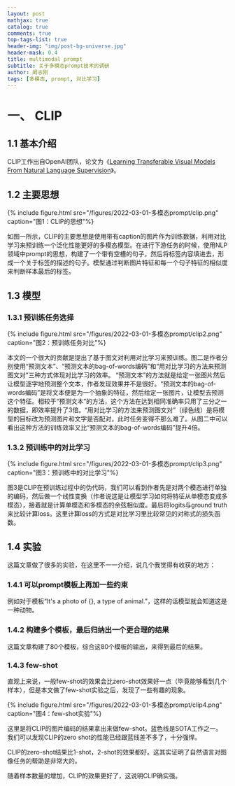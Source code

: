 ```yaml
---
layout: post
mathjax: true
catalog: true
comments: true
top-tags-list: true
header-img: "img/post-bg-universe.jpg"
header-mask: 0.4
title: multimodal prompt
subtitle: 关于多模态prompt技术的调研
author: 阚志刚
tags: [多模态, prompt, 对比学习]
---
```


# 一、 CLIP

## 1.1 基本介绍
CLIP工作出自OpenAI团队，论文为《[Learning Transferable Visual Models From Natural Language Supervision](https://arxiv.org/pdf/2103.00020.pdf)》。


## 1.2 主要思想
{% include figure.html src="/figures/2022-03-01-多模态prompt/clip.png" caption="图1：CLIP的思想"%}

如图一所示，CLIP的主要思想是使用带有caption的图片作为训练数据，利用对比学习来预训练一个泛化性能更好的多模态模型。在进行下游任务的时候，使用NLP领域中prompt的思想，构建了一个带有空槽的句子，然后将标签内容填进去，形成一个关于标签的描述的句子。模型通过判断图片特征和每一个句子特征的相似度来判断样本最后的标签。


## 1.3 模型

### 1.3.1 预训练任务选择
{% include figure.html src="/figures/2022-03-01-多模态prompt/clip2.png" caption="图2：预训练任务对比"%}

本文的一个很大的贡献是提出了基于图文对利用对比学习来预训练。图二是作者分别使用“预测文本”、“预测文本的bag-of-words编码”和“用对比学习的方法来预测图文对”三种方式体现对比学习的效率。
“预测文本”的方法就是给定一张图片然后让模型逐字地预测整个文本，作者发现效果并不是很好。“预测文本的bag-of-words编码”是将文本便是为一个抽象的特征，然后给定一张图片，让模型去预测这个特征。相较于“预测文本”的方法，这个方法在达到相同准确率只用了三分之一的数据，即效率提升了3倍。“用对比学习的方法来预测图文对”（绿色线）是将模型的目标改为预测图片和文字是否配对，此时任务变得不那么难了。从图二中可以看出这种方法的训练效率又比“预测文本的bag-of-words编码”提升4倍。


### 1.3.2 预训练中的对比学习

{% include figure.html src="/figures/2022-03-01-多模态prompt/clip3.png" caption="图3：预训练中的对比学习"%}

图3是CLIP在预训练过程中的伪代码，我们可以看到作者先是对两个模态进行单独的编码，然后做一个线性变换（作者说这是让模型学习如何将特征从单模态变成多模态），接着就是计算单模态和多模态的余弦相似度。最后将logits与ground truth来比较计算loss。这里计算loss的方式是对比学习里比较常见的对称式的损失函数。

## 1.4 实验
这篇文章做了很多的实验，在这里不一一介绍，说几个我觉得有收获的地方：

### 1.4.1 可以prompt模板上再加一些约束

例如对于模板“It's a photo of {}, a type of animal.”，这样的话模型就会知道这是一种动物。

### 1.4.2 构建多个模板，最后归纳出一个更合理的结果

这篇文章构建了80个模板，综合这80个模板的输出，来得到最后的结果。

### 1.4.3 few-shot

直观上来说，一般few-shot的效果会比zero-shot效果好一点（毕竟能够看到几个样本），但是本文做了few-shot实验之后，发现了一些有趣的现象。

{% include figure.html src="/figures/2022-03-01-多模态prompt/clip4.png" caption="图4：few-shot实验"%}

这里是将CLIP的图片编码的结果拿出来做few-shot。蓝色线是SOTA工作之一。我们可以发现CLIP的zero shot的性能已经跟蓝线差不多了，十分强悍。

CLIP的zero-shot结果比1-shot，2-shot的效果都好。这其实证明了自然语言对图像任务的帮助是非常大的。

随着样本数量的增加，CLIP的效果更好了，这说明CLIP确实强。